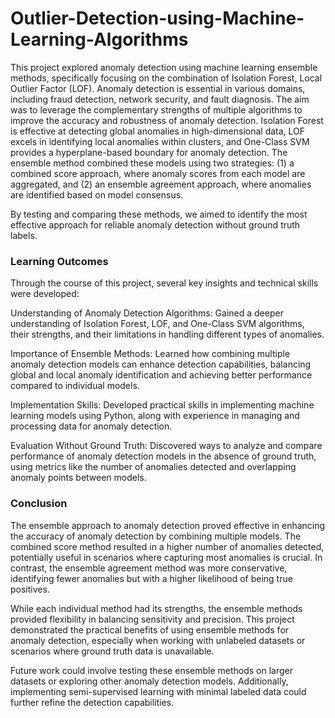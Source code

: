 # Outlier-Detection-using-Machine-Learning-Algorithms
This project explored anomaly detection using machine learning ensemble methods, specifically focusing on the combination of Isolation Forest, Local Outlier Factor (LOF). Anomaly detection is essential in various domains, including fraud detection, network security, and fault diagnosis.
The aim was to leverage the complementary strengths of multiple algorithms to improve the accuracy and robustness of anomaly detection. Isolation Forest is effective at detecting global anomalies in high-dimensional data, LOF excels in identifying local anomalies within clusters, and One-Class SVM provides a hyperplane-based boundary for anomaly detection. The ensemble method combined these models using two strategies: (1) a combined score approach, where anomaly scores from each model are aggregated, and (2) an ensemble agreement approach, where anomalies are identified based on model consensus.

By testing and comparing these methods, we aimed to identify the most effective approach for reliable anomaly detection without ground truth labels.

### Learning Outcomes
Through the course of this project, several key insights and technical skills were developed:

Understanding of Anomaly Detection Algorithms: Gained a deeper understanding of Isolation Forest, LOF, and One-Class SVM algorithms, their strengths, and their limitations in handling different types of anomalies.

Importance of Ensemble Methods: Learned how combining multiple anomaly detection models can enhance detection capabilities, balancing global and local anomaly identification and achieving better performance compared to individual models.

Implementation Skills: Developed practical skills in implementing machine learning models using Python, along with experience in managing and processing data for anomaly detection.

Evaluation Without Ground Truth: Discovered ways to analyze and compare performance of anomaly detection models in the absence of ground truth, using metrics like the number of anomalies detected and overlapping anomaly points between models.

### Conclusion
The ensemble approach to anomaly detection proved effective in enhancing the accuracy of anomaly detection by combining multiple models. The combined score method resulted in a higher number of anomalies detected, potentially useful in scenarios where capturing most anomalies is crucial. In contrast, the ensemble agreement method was more conservative, identifying fewer anomalies but with a higher likelihood of being true positives.

While each individual method had its strengths, the ensemble methods provided flexibility in balancing sensitivity and precision. This project demonstrated the practical benefits of using ensemble methods for anomaly detection, especially when working with unlabeled datasets or scenarios where ground truth data is unavailable.

Future work could involve testing these ensemble methods on larger datasets or exploring other anomaly detection models. Additionally, implementing semi-supervised learning with minimal labeled data could further refine the detection capabilities.

